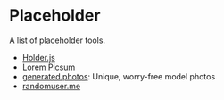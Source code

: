 ---
---

# Placeholder

A list of placeholder tools.

- [Holder.js](http://holderjs.com/)
- [Lorem Picsum](https://picsum.photos/)
- [generated.photos](https://generated.photos/): Unique, worry-free model photos
- [randomuser.me](https://randomuser.me/photos)
